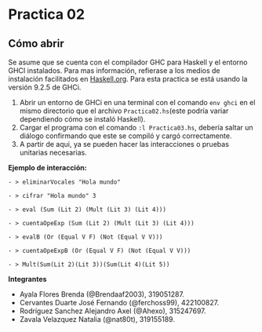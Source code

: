 # Practica 02

## Cómo abrir
Se asume que se cuenta con el compilador GHC para Haskell y el entorno GHCI instalados. Para mas información, refierase a los medios de instalación facilitados en [Haskell.org](https://www.haskell.org/get-started/). Para esta practica se está usando la versión 9.2.5 de GHCi.

1. Abrir un entorno de GHCi en una terminal con el comando `env ghci` en el mismo directorio que el archivo `Practica02.hs`(este podría variar dependiendo cómo se instaló Haskell).
2. Cargar el programa con el comando `:l Practica03.hs`, debería saltar un diálogo confirmando que este se compiló y cargó correctamente.
3. A partir de aqui, ya se pueden hacer las interacciones o pruebas unitarias necesarias.

**Ejemplo de interacción:**

```
- > eliminarVocales "Hola mundo"
```

```
- > cifrar "Hola mundo" 3
```

```
- > eval (Sum (Lit 2) (Mult (Lit 3) (Lit 4))) 
```

```
- > cuentaOpeExp (Sum (Lit 2) (Mult (Lit 3) (Lit 4)))
```

```
- > evalB (Or (Equal V F) (Not (Equal V V)))
```

```
- > cuentaOpeExpB (Or (Equal V F) (Not (Equal V V)))
```

```
- > Mult(Sum(Lit 2)(Lit 3))(Sum(Lit 4)(Lit 5))
```

**Integrantes**

- Ayala Flores Brenda (@Brendaaf2003), 319051287.
- Cervantes Duarte José Fernando (@ferchoss99), 422100827.
- Rodríguez Sanchez Alejandro Axel (@Ahexo), 315247697.
- Zavala Velazquez Natalia (@nat80t), 319155189.
